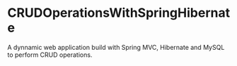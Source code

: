 # CRUDOperationsWithSpringHibernate
A dynnamic web application build with Spring MVC, Hibernate and MySQL to perform CRUD operations.
